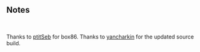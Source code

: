 ## Notes
<br/>

Thanks to [ptitSeb](https://github.com/ptitSeb/box86) for box86.
Thanks to [yancharkin](https://github.com/yancharkin/SpelunkyClassicHD) for the updated source build.
<br/>


